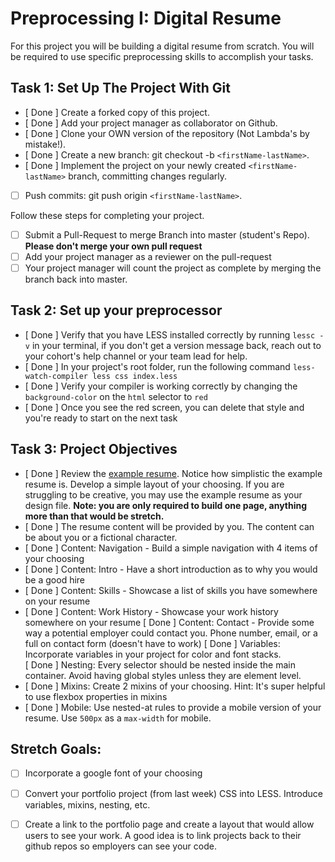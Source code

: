 # Preprocessing I: Digital Resume

For this project you will be building a digital resume from scratch. You will be required to use specific preprocessing skills to accomplish your tasks.  

## Task 1: Set Up The Project With Git

- [ Done ] Create a forked copy of this project.
- [ Done ] Add your project manager as collaborator on Github.
- [ Done ] Clone your OWN version of the repository (Not Lambda's by mistake!).
- [ Done ] Create a new branch: git checkout -b `<firstName-lastName>`.
- [ Done ] Implement the project on your newly created `<firstName-lastName>` branch, committing changes regularly.
- [ ] Push commits: git push origin `<firstName-lastName>`.
 
Follow these steps for completing your project.

- [ ] Submit a Pull-Request to merge <firstName-lastName> Branch into master (student's  Repo). **Please don't merge your own pull request**
- [ ] Add your project manager as a reviewer on the pull-request
- [ ] Your project manager will count the project as complete by merging the branch back into master.

## Task 2: Set up your preprocessor
- [ Done ] Verify that you have LESS installed correctly by running `lessc -v` in your terminal, if you don't get a version message back, reach out to your cohort's help channel or your team lead for help.
- [ Done ] In your project's root folder, run the following command `less-watch-compiler less css index.less`
- [ Done ] Verify your compiler is working correctly by changing the `background-color` on the `html` selector to `red`
- [ Done ] Once you see the red screen, you can delete that style and you're ready to start on the next task

## Task 3: Project Objectives

- [ Done ] Review the [example resume](resume-example.png).  Notice how simplistic the example resume is.  Develop a simple layout of your choosing. If you are struggling to be creative, you may use the example resume as your design file. 
**Note: you are only required to build one page, anything more than that would be stretch.**
- [ Done ] The resume content will be provided by you. The content can be about you or a fictional character.  
- [ Done ] Content: Navigation - Build a simple navigation with 4 items of your choosing
- [ Done ] Content: Intro - Have a short introduction as to why you would be a good hire
- [ Done ] Content: Skills - Showcase a list of skills you have somewhere on your resume
- [ Done ] Content: Work History - Showcase your work history somewhere on your resume
  [ Done ]  Content: Contact - Provide some way a potential employer could contact you.  Phone number, email, or a full on contact form (doesn't have to work)
  [ Done ] Variables: Incorporate variables in your project for color and font stacks.  
  [ Done ] Nesting: Every selector should be nested inside the main container.  Avoid having global styles unless they are element level.
- [ Done ] Mixins: Create 2 mixins of your choosing. Hint: It's super helpful to use flexbox properties in mixins
- [ Done ]  Mobile: Use nested-at rules to provide a mobile version of your resume.  Use `500px` as a `max-width` for mobile. 

## Stretch Goals: 
* [ ] Incorporate a google font of your choosing
* [ ] Convert your portfolio project (from last week) CSS into LESS.  Introduce variables, mixins, nesting, etc. 
* [ ] Create a link to the portfolio page and create a layout that would allow users to see your work.  A good idea is to link projects back to their github repos so employers can see your code.



